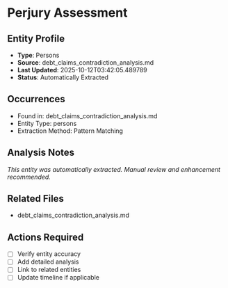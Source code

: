 # Perjury Assessment

## Entity Profile
- **Type**: Persons
- **Source**: debt_claims_contradiction_analysis.md
- **Last Updated**: 2025-10-12T03:42:05.489789
- **Status**: Automatically Extracted

## Occurrences
- Found in: debt_claims_contradiction_analysis.md
- Entity Type: persons
- Extraction Method: Pattern Matching

## Analysis Notes
*This entity was automatically extracted. Manual review and enhancement recommended.*

## Related Files
- debt_claims_contradiction_analysis.md

## Actions Required
- [ ] Verify entity accuracy
- [ ] Add detailed analysis
- [ ] Link to related entities
- [ ] Update timeline if applicable
